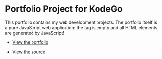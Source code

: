 # Portfolio Project for KodeGo

This portfolio contains my web development projects. The portfolio itself is a pure JavaScript web application: the <body> tag is empty and all HTML elements are generated by JavaScript!

* [View the portfolio](portfolio.html)

* [View the source](https://github.com/fbgabriana/fbgabriana.github.io/tree/master/portfolio)
